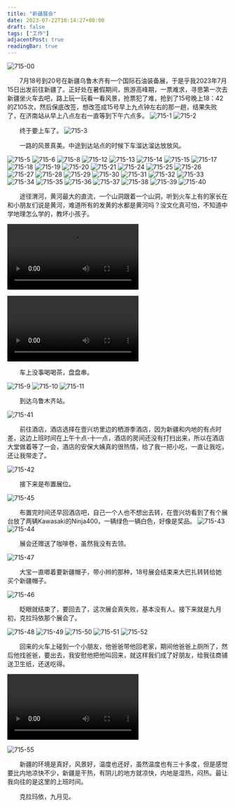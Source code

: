 ```yaml
---
title: "新疆展会"
date: 2023-07-22T10:14:27+08:00
draft: false
tags: ["工作"]
adjacentPost: true
readingBar: true
---
```

![715-00](https://cdn.jsdelivr.net/gh/tosspi/mumu@main/uPic/715-00.png)

&emsp;&emsp;7月18号到20号在新疆乌鲁木齐有一个国际石油装备展，于是乎我2023年7月15日出发前往新疆了。正好处在暑假期间，旅游高峰期，一票难求，寻思第一次去新疆坐火车去吧，路上玩一玩看一看风景，抢票犯了难，抢到了15号晚上18：42的Z105次，然后保底改签，想改签成15号早上九点钟左右的那一趟，结果失败了，在济南站从早上八点左右一直等到下午六点多。
![715-1](https://cdn.jsdelivr.net/gh/tosspi/mumu@main/uPic/715-1.PNG)
![715-2](https://cdn.jsdelivr.net/gh/tosspi/mumu@main/uPic/715-2.png)

&emsp;&emsp;终于要上车了。
![715-3](https://cdn.jsdelivr.net/gh/tosspi/mumu@main/uPic/715-3.PNG)

&emsp;&emsp;一路的风景真美。中途到达站点的时候下车溜达溜达放放风。

![715-5](https://cdn.jsdelivr.net/gh/tosspi/mumu@main/uPic/715-5.PNG)
![715-6](https://cdn.jsdelivr.net/gh/tosspi/mumu@main/uPic/715-6.JPG)
![715-8](https://cdn.jsdelivr.net/gh/tosspi/mumu@main/uPic/715-8.png)
![715-12](https://cdn.jsdelivr.net/gh/tosspi/mumu@main/uPic/715-12.png)
![715-13](https://cdn.jsdelivr.net/gh/tosspi/mumu@main/uPic/715-13.PNG)
![715-14](https://cdn.jsdelivr.net/gh/tosspi/mumu@main/uPic/715-14.png)
![715-15](https://cdn.jsdelivr.net/gh/tosspi/mumu@main/uPic/715-15.png)
![715-17](https://cdn.jsdelivr.net/gh/tosspi/mumu@main/uPic/715-17.png)
![715-18](https://cdn.jsdelivr.net/gh/tosspi/mumu@main/uPic/715-18.png)
![715-19](https://cdn.jsdelivr.net/gh/tosspi/mumu@main/uPic/715-19.PNG)
![715-20](https://cdn.jsdelivr.net/gh/tosspi/mumu@main/uPic/715-20.png)
![715-21](https://cdn.jsdelivr.net/gh/tosspi/mumu@main/uPic/715-21.png)
![715-24](https://cdn.jsdelivr.net/gh/tosspi/mumu@main/uPic/715-24.png)
![715-25](https://cdn.jsdelivr.net/gh/tosspi/mumu@main/uPic/715-25.png)
![715-26](https://cdn.jsdelivr.net/gh/tosspi/mumu@main/uPic/715-26.png)
![715-27](https://cdn.jsdelivr.net/gh/tosspi/mumu@main/uPic/715-27.png)
![715-28](https://cdn.jsdelivr.net/gh/tosspi/mumu@main/uPic/715-28.png)
![715-29](https://cdn.jsdelivr.net/gh/tosspi/mumu@main/uPic/715-29.png)
![715-30](https://cdn.jsdelivr.net/gh/tosspi/mumu@main/uPic/715-30.png)
![715-31](https://cdn.jsdelivr.net/gh/tosspi/mumu@main/uPic/715-31.PNG)
![715-32](https://cdn.jsdelivr.net/gh/tosspi/mumu@main/uPic/715-32.png)
![715-33](https://cdn.jsdelivr.net/gh/tosspi/mumu@main/uPic/715-33.png)
![715-34](https://cdn.jsdelivr.net/gh/tosspi/mumu@main/uPic/715-34.png)
![715-35](https://cdn.jsdelivr.net/gh/tosspi/mumu@main/uPic/715-35.png)
![715-36](https://cdn.jsdelivr.net/gh/tosspi/mumu@main/uPic/715-36.PNG)
![715-37](https://cdn.jsdelivr.net/gh/tosspi/mumu@main/uPic/715-37.PNG)
![715-38](https://cdn.jsdelivr.net/gh/tosspi/mumu@main/uPic/715-38.PNG)
![715-39](https://cdn.jsdelivr.net/gh/tosspi/mumu@main/uPic/715-39.PNG)
![715-40](https://cdn.jsdelivr.net/gh/tosspi/mumu@main/uPic/715-40.PNG)

&emsp;&emsp;途径渭河，黄河最大的直流，一个山洞跟着一个山洞，听到火车上有的家长在和小朋友们说是黄河，难道所有的发黄的水都是黄河吗？没文化真可怕，不知道中学地理怎么学的，教坏小孩子。

<video src="https://cdn.jsdelivr.net/gh/tosspi/mumu@main/uPic/715-7-7.mp4" controls></video>

![715-7](https://cdn.jsdelivr.net/gh/tosspi/mumu@main/uPic/715-7-7.mp4)

&emsp;&emsp;车上没事喝喝茶，盘盘串。

![715-9](https://cdn.jsdelivr.net/gh/tosspi/mumu@main/uPic/715-9.PNG)
![715-10](https://cdn.jsdelivr.net/gh/tosspi/mumu@main/uPic/715-10.PNG)
![715-11](https://cdn.jsdelivr.net/gh/tosspi/mumu@main/uPic/715-11.png)


&emsp;&emsp;到达乌鲁木齐站。

![715-41](https://cdn.jsdelivr.net/gh/tosspi/mumu@main/uPic/715-41.PNG)

&emsp;&emsp;前往酒店，酒店选择在壹兴坊里边的栖游季酒店，因为新疆和内地的有点时差，这边上班时间在上午十点-十一点，酒店的房间还没有打扫出来，所以在酒店大堂做着等了一会，酒店的安保大姨真的很热情，给了我一把小吃，一直让我吃，还让我带走了。

![715-42](https://cdn.jsdelivr.net/gh/tosspi/mumu@main/uPic/715-42.png)

&emsp;&emsp;接下来是布置展位。

![715-45](https://cdn.jsdelivr.net/gh/tosspi/mumu@main/uPic/715-45.jpg)

&emsp;&emsp;布置完时间还早回酒店吧，自己一个人也不想出去转，在壹兴坊看到了有个展台放了两辆Kawasaki的Ninja400，一辆绿色一辆白色，好像是奖品。
![715-43](https://cdn.jsdelivr.net/gh/tosspi/mumu@main/uPic/715-43.PNG)
![715-44](https://cdn.jsdelivr.net/gh/tosspi/mumu@main/uPic/715-44.PNG)

&emsp;&emsp;展会还赠送了咖啡卷，虽然我没有去领。

![715-47](https://cdn.jsdelivr.net/gh/tosspi/mumu@main/uPic/715-47.JPG)

&emsp;&emsp;大宝一直啷着要新疆帽子，带小辫的那种，18号展会结束来大巴扎转转给她买个新疆帽子。

![715-46](https://cdn.jsdelivr.net/gh/tosspi/mumu@main/uPic/715-46.PNG)

&emsp;&emsp;眨眼就结束了，要回去了，这次展会真失败，基本没有人。接下来就是九月初，克拉玛依那个展会了。

![715-48](https://cdn.jsdelivr.net/gh/tosspi/mumu@main/uPic/715-48.PNG)
![715-49](https://cdn.jsdelivr.net/gh/tosspi/mumu@main/uPic/715-49.PNG)
![715-50](https://cdn.jsdelivr.net/gh/tosspi/mumu@main/uPic/715-50.PNG)
![715-51](https://cdn.jsdelivr.net/gh/tosspi/mumu@main/uPic/715-51.PNG)
![715-52](https://cdn.jsdelivr.net/gh/tosspi/mumu@main/uPic/715-52.PNG)

&emsp;&emsp;回来的火车上碰到一个小朋友，他爸爸带他回老家，期间他爸爸上厕所了，然后他找爸爸，要出去，我安慰他把他叫回来，就这样我们成了好朋友，给我往商铺送卫生纸，还送吃得。

<video src="https://cdn.jsdelivr.net/gh/tosspi/mumu@main/uPic/715-7-8.mp4" controls></video>

![715-55](https://cdn.jsdelivr.net/gh/tosspi/mumu@main/uPic/715-55.jpg)

&emsp;&emsp;新疆的环境是真好，风景好，温度也还好，虽然温度也有三十多度，但是感觉要比内地凉快不少，新疆是干热，有阴儿的地方就凉快，内地是湿热，闷热。最让我向往的是这里的上班时间。

&emsp;&emsp;克拉玛依，九月见。